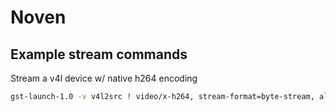 # Noven

## Example stream commands

Stream a v4l device w/ native h264 encoding

```bash
gst-launch-1.0 -v v4l2src ! video/x-h264, stream-format=byte-stream, alignment=au, width=1920, height=1080, pixel-aspect-ratio=1/1, framerate=30/1 ! rtph264pay pt=96 ! udpsink host=127.0.0.1 port=5000
```

